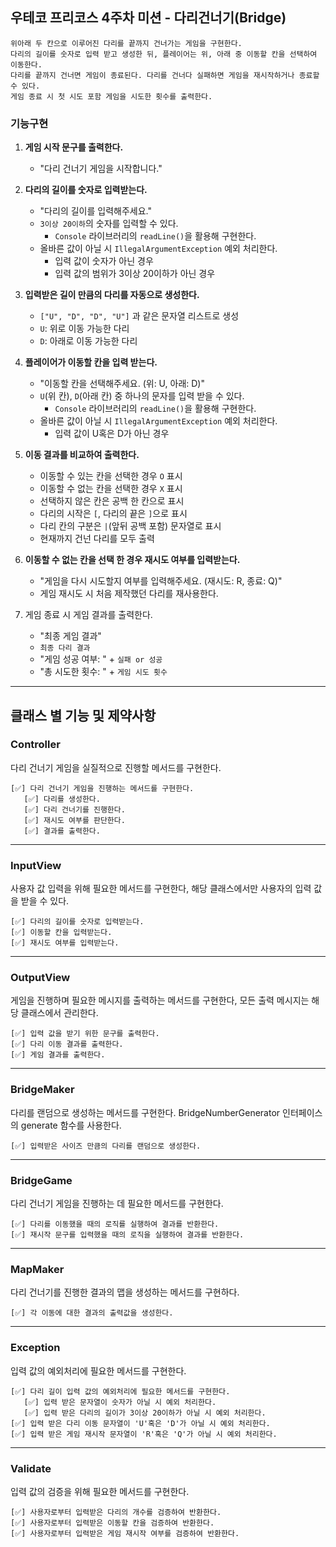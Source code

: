 ## 우테코 프리코스 4주차 미션 - 다리건너기(Bridge)
    위아래 두 칸으로 이루어진 다리를 끝까지 건너가는 게임을 구현한다.
    다리의 길이를 숫자로 입력 받고 생성한 뒤, 플레이어는 위, 아래 중 이동할 칸을 선택하여 이동한다.
    다리를 끝까지 건너면 게임이 종료된다. 다리를 건너다 실패하면 게임을 재시작하거나 종료할 수 있다.
    게임 종료 시 첫 시도 포함 게임을 시도한 횟수를 출력한다.


### 기능구현

1. **게임 시작 문구를 출력한다.**
   - "다리 건너기 게임을 시작합니다."
   

2. **다리의 길이를 숫자로 입력받는다.**
   - "다리의 길이를 입력해주세요."
   - `3이상 20이하`의 숫자를 입력할 수 있다.
     - `Console` 라이브러리의 `readLine()`을 활용해 구현한다.
   - 올바른 값이 아닐 시 `IllegalArgumentException` 예외 처리한다.
     - 입력 값이 숫자가 아닌 경우
     - 입력 값의 범위가 3이상 20이하가 아닌 경우


3. **입력받은 길이 만큼의 다리를 자동으로 생성한다.**
   - `["U", "D", "D", "U"]` 과 같은 문자열 리스트로 생성
   - `U`: 위로 이동 가능한 다리
   - `D`: 아래로 이동 가능한 다리


4. **플레이어가 이동할 칸을 입력 받는다.**
   - "이동할 칸을 선택해주세요. (위: U, 아래: D)"
   - `U`(위 칸), `D`(아래 칸) 중 하나의 문자를 입력 받을 수 있다.
     - `Console` 라이브러리의 `readLine()`을 활용해 구현한다.
   - 올바른 값이 아닐 시 `IllegalArgumentException` 예외 처리한다.
     - 입력 값이 U혹은 D가 아닌 경우


5. **이동 결과를 비교하여 출력한다.**
   - 이동할 수 있는 칸을 선택한 경우 `O` 표시
   - 이동할 수 없는 칸을 선택한 경우 `X` 표시
   - 선택하지 않은 칸은 공백 한 칸으로 표시
   - 다리의 시작은 `[`, 다리의 끝은 `]`으로 표시
   - 다리 칸의 구분은 `|`(앞뒤 공백 포함) 문자열로 표시
   - 현재까지 건넌 다리를 모두 출력


6. **이동할 수 없는 칸을 선택 한 경우 재시도 여부를 입력받는다.**
   - "게임을 다시 시도할지 여부를 입력해주세요. (재시도: R, 종료: Q)"
   - 게임 재시도 시 처음 제작했던 다리를 재사용한다.


7. 게임 종료 시 게임 결과를 출력한다.
   - "최종 게임 결과"
   - `최종 다리 결과`
   - "게임 성공 여부: " + `실패 or 성공`
   - "총 시도한  횟수: " + `게임 시도 횟수`


---
## 클래스 별 기능 및 제약사항

### Controller
다리 건너기 게임을 실질적으로 진행할 메서드를 구현한다.
```
[✅] 다리 건너기 게임을 진행하는 메서드를 구현한다.
   [✅] 다리를 생성한다.
   [✅] 다리 건너기를 진행한다.
   [✅] 재시도 여부를 판단한다.
   [✅] 결과를 출력한다.
``` 
---
### InputView
사용자 값 입력을 위해 필요한 메서드를 구현한다, 해당 클래스에서만 사용자의 입력 값을 받을 수 있다.
```
[✅] 다리의 길이를 숫자로 입력받는다.
[✅] 이동할 칸을 입력받는다.
[✅] 재시도 여부를 입력받는다.
```
---
### OutputView
게임을 진행하며 필요한 메시지를 출력하는 메서드를 구현한다, 모든 출력 메시지는 해당 클래스에서 관리한다.
```
[✅] 입력 값을 받기 위한 문구를 출력한다.
[✅] 다리 이동 결과를 출력한다.
[✅] 게임 결과를 출력한다.
```
---
### BridgeMaker
다리를 랜덤으로 생성하는 메서드를 구현한다. BridgeNumberGenerator 인터페이스의 generate 함수를 사용한다.
```
[✅] 입력받은 사이즈 만큼의 다리를 랜덤으로 생성한다.
```
---
### BridgeGame
다리 건너기 게임을 진행하는 데 필요한 메서드를 구현한다. 
```
[✅] 다리를 이동했을 때의 로직를 실행하여 결과를 반환한다.
[✅] 재시작 문구를 입력했을 때의 로직을 실행하여 결과를 반환한다.
``` 
---
### MapMaker
다리 건너기를 진행한 결과의 맵을 생성하는 메서드를 구현하다.
```
[✅] 각 이동에 대한 결과의 출력값을 생성한다.
```
---
### Exception
입력 값의 예외처리에 필요한 메서드를 구현한다.
```
[✅] 다리 길이 입력 값의 예외처리에 필요한 메서드를 구현한다.
   [✅] 입력 받은 문자열이 숫자가 아닐 시 예외 처리한다.
   [✅] 입력 받은 다리의 길이가 3이상 20이하가 아닐 시 예외 처리한다.
[✅] 입력 받은 다리 이동 문자열이 'U'혹은 'D'가 아닐 시 예외 처리한다.
[✅] 입력 받은 게임 재시작 문자열이 'R'혹은 'Q'가 아닐 시 예외 처리한다.
```
---
### Validate
입력 값의 검증을 위해 필요한 메서드를 구현한다.
```
[✅] 사용자로부터 입력받은 다리의 개수를 검증하여 반환한다.
[✅] 사용자로부터 입력받은 이동할 칸을 검증하여 반환한다.
[✅] 사용자로부터 입력받은 게임 재시작 여부를 검증하여 반환한다.
```